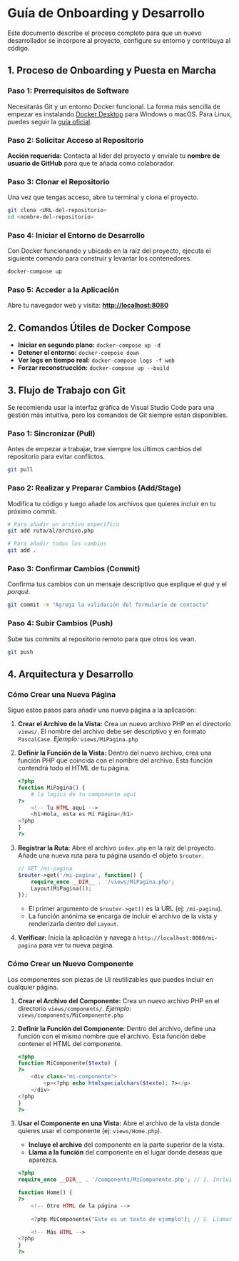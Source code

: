 # Guía de Onboarding y Desarrollo

Este documento describe el proceso completo para que un nuevo desarrollador se incorpore al proyecto, configure su entorno y contribuya al código.

## 1. Proceso de Onboarding y Puesta en Marcha

### Paso 1: Prerrequisitos de Software

Necesitarás Git y un entorno Docker funcional. La forma más sencilla de empezar es instalando [Docker Desktop](https://www.docker.com/products/docker-desktop/) para Windows o macOS. Para Linux, puedes seguir la [guía oficial](https://docs.docker.com/engine/install/).

### Paso 2: Solicitar Acceso al Repositorio

**Acción requerida:** Contacta al líder del proyecto y envíale tu **nombre de usuario de GitHub** para que te añada como colaborador.

### Paso 3: Clonar el Repositorio

Una vez que tengas acceso, abre tu terminal y clona el proyecto.

```bash
git clone <URL-del-repositorio>
cd <nombre-del-repositorio>
```

### Paso 4: Iniciar el Entorno de Desarrollo

Con Docker funcionando y ubicado en la raíz del proyecto, ejecuta el siguiente comando para construir y levantar los contenedores.

```bash
docker-compose up
```

### Paso 5: Acceder a la Aplicación

Abre tu navegador web y visita: [**http://localhost:8080**](http://localhost:8080)

## 2. Comandos Útiles de Docker Compose

- **Iniciar en segundo plano:** `docker-compose up -d`
- **Detener el entorno:** `docker-compose down`
- **Ver logs en tiempo real:** `docker-compose logs -f web`
- **Forzar reconstrucción:** `docker-compose up --build`

## 3. Flujo de Trabajo con Git

Se recomienda usar la interfaz gráfica de Visual Studio Code para una gestión más intuitiva, pero los comandos de Git siempre están disponibles.

### Paso 1: Sincronizar (Pull)

Antes de empezar a trabajar, trae siempre los últimos cambios del repositorio para evitar conflictos.

```bash
git pull
```

### Paso 2: Realizar y Preparar Cambios (Add/Stage)

Modifica tu código y luego añade los archivos que quieres incluir en tu próximo commit.

```bash
# Para añadir un archivo específico
git add ruta/al/archivo.php

# Para añadir todos los cambios
git add .
```

### Paso 3: Confirmar Cambios (Commit)

Confirma tus cambios con un mensaje descriptivo que explique el *qué* y el *porqué*.

```bash
git commit -m "Agrega la validación del formulario de contacto"
```

### Paso 4: Subir Cambios (Push)

Sube tus commits al repositorio remoto para que otros los vean.

```bash
git push
```

## 4. Arquitectura y Desarrollo

### Cómo Crear una Nueva Página

Sigue estos pasos para añadir una nueva página a la aplicación:

1.  **Crear el Archivo de la Vista:**
    Crea un nuevo archivo PHP en el directorio `views/`. El nombre del archivo debe ser descriptivo y en formato `PascalCase`.
    *Ejemplo:* `views/MiPagina.php`

2.  **Definir la Función de la Vista:**
    Dentro del nuevo archivo, crea una función PHP que coincida con el nombre del archivo. Esta función contendrá todo el HTML de tu página.

    ```php
    <?php
    function MiPagina() {
        # la logica de tu componente aquí
    ?>
        <!-- Tu HTML aquí -->
        <h1>Hola, esta es Mi Página</h1>
    <?php
    }
    ?>
    ```

3.  **Registrar la Ruta:**
    Abre el archivo `index.php` en la raíz del proyecto. Añade una nueva ruta para tu página usando el objeto `$router`.

    ```php
    // GET /mi-pagina
    $router->get('/mi-pagina', function() {
        require_once __DIR__ . '/views/MiPagina.php';
        Layout(MiPagina());
    });
    ```
    - El primer argumento de `$router->get()` es la URL (ej: `/mi-pagina`).
    - La función anónima se encarga de incluir el archivo de la vista y renderizarla dentro del `Layout`.

4.  **Verificar:**
    Inicia la aplicación y navega a `http://localhost:8080/mi-pagina` para ver tu nueva página.

### Cómo Crear un Nuevo Componente

Los componentes son piezas de UI reutilizables que puedes incluir en cualquier página.

1.  **Crear el Archivo del Componente:**
    Crea un nuevo archivo PHP en el directorio `views/components/`.
    *Ejemplo:* `views/components/MiComponente.php`

2.  **Definir la Función del Componente:**
    Dentro del archivo, define una función con el mismo nombre que el archivo. Esta función debe contener el HTML del componente.

    ```php
    <?php
    function MiComponente($texto) {
    ?>
        <div class="mi-componente">
            <p><?php echo htmlspecialchars($texto); ?></p>
        </div>
    <?php
    }
    ?>
    ```

3.  **Usar el Componente en una Vista:**
    Abre el archivo de la vista donde quieres usar el componente (ej: `views/Home.php`).
    - **Incluye el archivo** del componente en la parte superior de la vista.
    - **Llama a la función** del componente en el lugar donde deseas que aparezca.

    ```php
    <?php
    require_once __DIR__ . '/components/MiComponente.php'; // 1. Incluir

    function Home() {
    ?>
        <!-- Otro HTML de la página -->
        
        <?php MiComponente("Este es un texto de ejemplo"); // 2. Llamar ?>

        <!-- Más HTML -->
    <?php
    }
    ?>
    ```